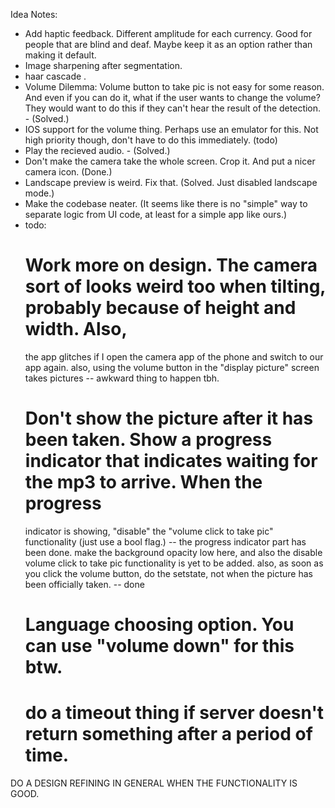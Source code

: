 Idea Notes:

* Add haptic feedback. Different amplitude for each currency. Good for people that are blind and deaf. Maybe keep it as an option rather than making it default.
* Image sharpening after segmentation.
* haar cascade .
* Volume Dilemma: Volume button to take pic is not easy for some reason. And even if you can do it, what if the user wants to change the volume? They would want to do this if they can't hear the result of the detection. - (Solved.)
* IOS support for the volume thing. Perhaps use an emulator for this. Not high priority though, don't have to do this immediately. (todo)
* Play the recieved audio. - (Solved.)
* Don't make the camera take the whole screen. Crop it. And put a nicer camera icon. (Done.)
* Landscape preview is weird. Fix that. (Solved. Just disabled landscape mode.)
* Make the codebase neater. (It seems like there is no "simple" way to separate logic from UI code, at least for a simple app like ours.)
* todo: 
  # Work more on design. The camera sort of looks weird too when tilting, probably because of height and width. Also, 
  the app glitches if I open the camera app of the phone and switch to our app again. also, using the volume button in the "display picture"
  screen takes pictures -- awkward thing to happen tbh. 
  # Don't show the picture after it has been taken. Show a progress indicator that indicates waiting for the mp3 to arrive. When the progress
  indicator is showing, "disable" the "volume click to take pic" functionality (just use a bool flag.) 
  -- the progress indicator part has been done. make the background opacity low here, and also the disable volume click to take pic functionality
     is yet to be added. also, as soon as you click the volume button, do the setstate, not when the picture has been officially taken. -- done
  # Language choosing option. You can use "volume down" for this btw. 
  # do a timeout thing if server doesn't return something after a period of time. 




DO A DESIGN REFINING IN GENERAL WHEN THE FUNCTIONALITY IS GOOD. 
